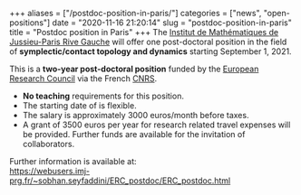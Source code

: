 +++
aliases = ["/postdoc-position-in-paris/"]
categories = ["news", "open-positions"]
date = "2020-11-16 21:20:14"
slug = "postdoc-position-in-paris"
title = "Postdoc position in Paris"
+++
The [Institut de Mathématiques de Jussieu-Paris Rive
Gauche](https://www.imj-prg.fr/) will offer one post-doctoral position
in the field of **symplectic/contact topology and dynamics** starting
September 1, 2021.

This is a **two-year post-doctoral position** funded by the [European
Research Council](http://erc.europa.eu/) via the French
[CNRS](http://www.cnrs.fr/index.php).

-   **No teaching** requirements for this position.
-   The starting date of is flexible.
-   The salary is approximately 3000 euros/month before taxes.
-   A grant of 3500 euros per year for research related travel expenses
    will be provided. Further funds are available for the invitation of
    collaborators.

Further information is available at:   
<https://webusers.imj-prg.fr/~sobhan.seyfaddini/ERC_postdoc/ERC_postdoc.html>
